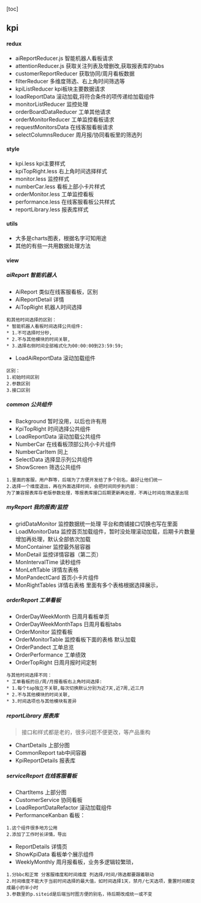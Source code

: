 [toc]
## kpi
#### redux
- aiReportReducer.js  智能机器人看板请求
- attentionReducer.js  获取关注列表及增删改,获取报表库的tabs
- customerReportReducer  获取协同/周月看板数据
- filterReducer    多维度筛选、右上角时间筛选等
- kpiListReducer   kpi板块主要数据请求
- loadReportData   滚动加载,将符合条件的项传递给加载组件
- monitorListReducer  监控处理
- orderBoardDataReducer  工单其他请求
- orderMonitorReducer  工单监控看板请求
- requestMonitorsData  在线客服看板请求
- selectColumnsReducer 周月报/协同看板里的筛选列

#### style
- kpi.less         kpi主要样式
- kpiTopRight.less  右上角时间选择样式
- monitor.less      监控样式
- numberCar.less    看板上部小卡片样式
- orderMonitor.less  工单监控看板
- performance.less   在线客服看板公共样式
- reportLibrary.less  报表库样式

#### utils
- 大多是charts图表，根据名字可知用途
- 其他的有些一共用数据处理方法

#### view
##### aiReport 智能机器人
- AiReport   类似在线客服看板，区别
- AiReportDetail 详情
- AiTopRight  机器人时间选择
```
和其他时间选择的区别：
* 智能机器人看板时间选择公共组件:
* 1.不可选择时分秒,
* 2.不与其他模块的时间关联,
* 3.选择右侧时间全部格式化为00:00:00到23:59:59;
```
- LoadAiReportData 滚动加载组件
```
区别：
1.初始时间区别
2.参数区别
3.接口区别
```
##### common   公共组件
- Background  暂时没用，以后也许有用
- KpiTopRight 时间选择公共组件
- LoadReportData 滚动加载公共组件
- NumberCar 在线看板顶部公共小卡片组件
- NumberCarItem 同上
- SelectData  选择显示列公共组件
- ShowScreen  筛选公共组件
```
1.里面的客服，用户群等，后端为了方便开发给了多个别名，最好让他们统一
2.选择一个维度退出，再在外面选择时间，会把时间同步到内部：
为了兼容报表库存老版参数处理，等报表库接口后期更新再处理，不再让时间在筛选里出现
```
##### myReport 我的报表/监控
- gridDataMonitor 监控数据统一处理  平台和商铺接口切换也写在里面
- LoadMonitorData 监控首页加载组件，暂时没处理滚动加载，后期卡片数量增加再处理，默认全部依次加载
- MonContainer 监控最外层容器
- MonDetail 监控详情容器（第二页）
- MonIntervalTime  读秒组件
- MonLeftTable  详情左表格
- MonPandectCard 首页小卡片组件
- MonRightTables 详情右表格 里面有多个表格根据选择展示，

##### orderReport 工单看板
- OrderDayWeekMonth 日周月看板单页
- OrderDayWeekMonthTaps 日周月看板tabs
- OrderMonitor 监控看板
- OrderMonitorTable 监控看板下面的表格 默认加载
- OrderPandect 工单总览
- OrderPerformance 工单绩效
- OrderTopRight 日周月报时间定制
```
与其他时间选择不同：
* 工单看板的日/周/月报看板右上角时间选择:
* 1.每个tap独立不关联,每次切换默认分别为近7天,近7周,近三月
* 2.不与其他模块的时间关联,
* 3.时间选项也与其他模块有差异
```
##### reportLibrary 报表库
>接口和样式都是老的，很多问题不便更改，等产品重构
- ChartDetails 上部分图
- CommonReport tab中间容器
- KpiReportDetails  报表库
##### serviceReport 在线客服看板
- ChartItems 上部分图
- CustomerService 协同看板
- LoadReportDataRefactor 滚动加载组件
- PerformanceKanban  看板：
```
1.这个组件很多地方公用
2.添加了工作时长详情，导出
```
- ReportDetails  详情页
- ShowKpiData 看板单个展示组件
- WeeklyMonthly 周月报看板，业务多逻辑较繁琐，
```
1.分bbc和正常 分客服维度和时间维度 列选择/时间/筛选都要跟着联动
2.时间维度不能大于当前时间选择的最大值，如时间选择1天，禁月/七天选项，重置时间都变成最小的半小时
3.参数里的p.siteid是后端当时图方便的别名，待后期改成统一或不变
```


